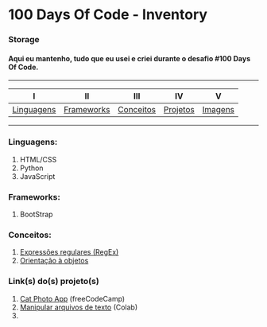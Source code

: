
# 100 Days Of Code - Inventory

### Storage

#### Aqui eu mantenho, tudo que eu usei e criei durante o desafio #100 Days Of Code.

----------
|I|II|III|IV|V|
|:---:|:-----:|:---:|:-----:|:-----:|
|[Linguagens](#linguagens)|[Frameworks](#frameworks)|[Conceitos](#conceitos)|[Projetos](#projetos)|[Imagens](#images)|

----------

<a name="linguagens"></a>
### Linguagens:
1. HTML/CSS
2. Python
3. JavaScript

<a name="frameworks"></a>
### Frameworks:
1. BootStrap

<a name="conceitos"></a>
### Conceitos:
1. [Expressões regulares (RegEx)](https://github.com/guilhermemoraes1/100-days-of-code/blob/master/r1-log.md#day-3)
2. [Orientação à objetos](https://github.com/guilhermemoraes1/100-days-of-code/blob/master/r1-log.md#day-3)

<a name="projetos"></a>
### Link(s) do(s) projeto(s)
1. [Cat Photo App](https://t.co/Xb3iyz4Bwm) (freeCodeCamp)
2. [Manipular arquivos de texto](https://colab.research.google.com/drive/1U1QKPvpDqTyHrfSV7BQRZZDEcFxAvTjz#scrollTo=88YBtde1f-Gr) (Colab)
3. []()
